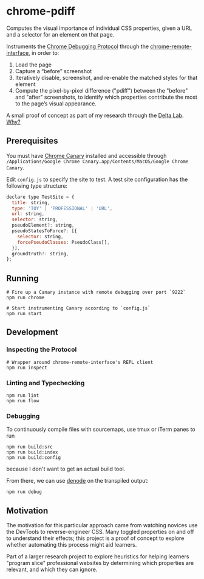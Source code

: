 # chrome-pdiff

Computes the visual importance of individual CSS properties, given a URL and a selector for an element on that page.

Instruments the [Chrome Debugging Protocol](https://developer.chrome.com/devtools/docs/debugger-protocol) through the [chrome-remote-interface](https://github.com/cyrus-and/chrome-remote-interface), in order to:

1. Load the page
2. Capture a “before” screenshot
3. Iteratively disable, screenshot, and re-enable the matched styles for that element
4. Compute the pixel-by-pixel difference ("pdiff") between the "before" and "after" screenshots, to identify which properties contribute the most to the page’s visual appearance.

A small proof of concept as part of my research through the [Delta Lab](http://delta.northwestern.edu). [Why?](#motivation)

## Prerequisites

You must have [Chrome Canary](https://www.google.com/chrome/browser/canary.html) installed and accessible through `/Applications/Google Chrome Canary.app/Contents/MacOS/Google Chrome Canary`.

Edit `config.js` to specify the site to test. A test site configuration has the following type structure:

```js
declare type TestSite = {
  title: string,
  type: 'TOY' | 'PROFESSIONAL' | 'URL',
  url: string,
  selector: string,
  pseudoElement?: string,
  pseudoStatesToForce?: [{
    selector: string,
    forcePseudoClasses: PseudoClass[],
  }],
  groundtruth?: string,
};
```

## Running

```
# Fire up a Canary instance with remote debugging over port `9222`
npm run chrome

# Start instrumenting Canary according to `config.js`
npm run start
```

## Development

### Inspecting the Protocol

```
# Wrapper around chrome-remote-interface's REPL client
npm run inspect
```

### Linting and Typechecking

```
npm run lint
npm run flow
```

### Debugging

To continuously compile files with sourcemaps, use tmux or iTerm panes to run

```
npm run build:src
npm run build:index
npm run build:config
```

because I don't want to get an actual build tool.

From there, we can use [denode](https://github.com/steelbrain/denode) on the transpiled output:

```
npm run debug
```

<a name="motivation"></a>
## Motivation

The motivation for this particular approach came from watching novices use the DevTools to reverse-engineer CSS. Many toggled properties on and off to understand their effects; this project is a proof of concept to explore whether automating this process might aid learners.

Part of a larger research project to explore heuristics for helping learners "program slice" professional websites by determining which properties are relevant, and which they can ignore.

